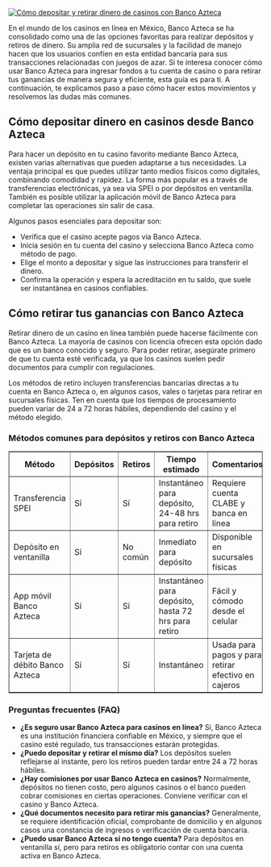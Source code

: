 [![Cómo depositar y retirar dinero de casinos con Banco Azteca](https://123-caf.pages.dev/gitsignup.png)](https://vrmoo.ru/Bt82HjjY)

<p>En el mundo de los casinos en línea en México, Banco Azteca se ha consolidado como una de las opciones favoritas para realizar depósitos y retiros de dinero. Su amplia red de sucursales y la facilidad de manejo hacen que los usuarios confíen en esta entidad bancaria para sus transacciones relacionadas con juegos de azar. Si te interesa conocer cómo usar Banco Azteca para ingresar fondos a tu cuenta de casino o para retirar tus ganancias de manera segura y eficiente, esta guía es para ti. A continuación, te explicamos paso a paso cómo hacer estos movimientos y resolvemos las dudas más comunes.</p>  <h2>Cómo depositar dinero en casinos desde Banco Azteca</h2> <p>Para hacer un depósito en tu casino favorito mediante Banco Azteca, existen varias alternativas que pueden adaptarse a tus necesidades. La ventaja principal es que puedes utilizar tanto medios físicos como digitales, combinando comodidad y rapidez. La forma más popular es a través de transferencias electrónicas, ya sea vía SPEI o por depósitos en ventanilla. También es posible utilizar la aplicación móvil de Banco Azteca para completar las operaciones sin salir de casa.</p> <p>Algunos pasos esenciales para depositar son:</p> <ul> <li>Verifica que el casino acepte pagos vía Banco Azteca.</li> <li>Inicia sesión en tu cuenta del casino y selecciona Banco Azteca como método de pago.</li> <li>Elige el monto a depositar y sigue las instrucciones para transferir el dinero.</li> <li>Confirma la operación y espera la acreditación en tu saldo, que suele ser instantánea en casinos confiables.</li> </ul>  <h2>Cómo retirar tus ganancias con Banco Azteca</h2> <p>Retirar dinero de un casino en línea también puede hacerse fácilmente con Banco Azteca. La mayoría de casinos con licencia ofrecen esta opción dado que es un banco conocido y seguro. Para poder retirar, asegúrate primero de que tu cuenta esté verificada, ya que los casinos suelen pedir documentos para cumplir con regulaciones.</p> <p>Los métodos de retiro incluyen transferencias bancarias directas a tu cuenta en Banco Azteca o, en algunos casos, vales o tarjetas para retirar en sucursales físicas. Ten en cuenta que los tiempos de procesamiento pueden variar de 24 a 72 horas hábiles, dependiendo del casino y el método elegido.</p>  <h3>Métodos comunes para depósitos y retiros con Banco Azteca</h3> <table border="1" cellpadding="5" cellspacing="0"> <tr> <th>Método</th> <th>Depósitos</th> <th>Retiros</th> <th>Tiempo estimado</th> <th>Comentarios</th> </tr> <tr> <td>Transferencia SPEI</td> <td>Sí</td> <td>Sí</td> <td>Instantáneo para depósito, 24-48 hrs para retiro</td> <td>Requiere cuenta CLABE y banca en línea</td> </tr> <tr> <td>Depósito en ventanilla</td> <td>Sí</td> <td>No común</td> <td>Inmediato para depósito</td> <td>Disponible en sucursales físicas</td> </tr> <tr> <td>App móvil Banco Azteca</td> <td>Sí</td> <td>Sí</td> <td>Instantáneo para depósito, hasta 72 hrs para retiro</td> <td>Fácil y cómodo desde el celular</td> </tr> <tr> <td>Tarjeta de débito Banco Azteca</td> <td>Sí</td> <td>Sí</td> <td>Instantáneo</td> <td>Usada para pagos y para retirar efectivo en cajeros</td> </tr> </table>  <h3>Preguntas frecuentes (FAQ)</h3> <ul> <li><strong>¿Es seguro usar Banco Azteca para casinos en línea?</strong> Sí, Banco Azteca es una institución financiera confiable en México, y siempre que el casino esté regulado, tus transacciones estarán protegidas.</li> <li><strong>¿Puedo depositar y retirar el mismo día?</strong> Los depósitos suelen reflejarse al instante, pero los retiros pueden tardar entre 24 a 72 horas hábiles.</li> <li><strong>¿Hay comisiones por usar Banco Azteca en casinos?</strong> Normalmente, depósitos no tienen costo, pero algunos casinos o el banco pueden cobrar comisiones en ciertas operaciones. Conviene verificar con el casino y Banco Azteca.</li> <li><strong>¿Qué documentos necesito para retirar mis ganancias?</strong> Generalmente, se requiere identificación oficial, comprobante de domicilio y en algunos casos una constancia de ingresos o verificación de cuenta bancaria.</li> <li><strong>¿Puedo usar Banco Azteca si no tengo cuenta?</strong> Para depósitos en ventanilla sí, pero para retiros es obligatorio contar con una cuenta activa en Banco Azteca.</li> </ul>